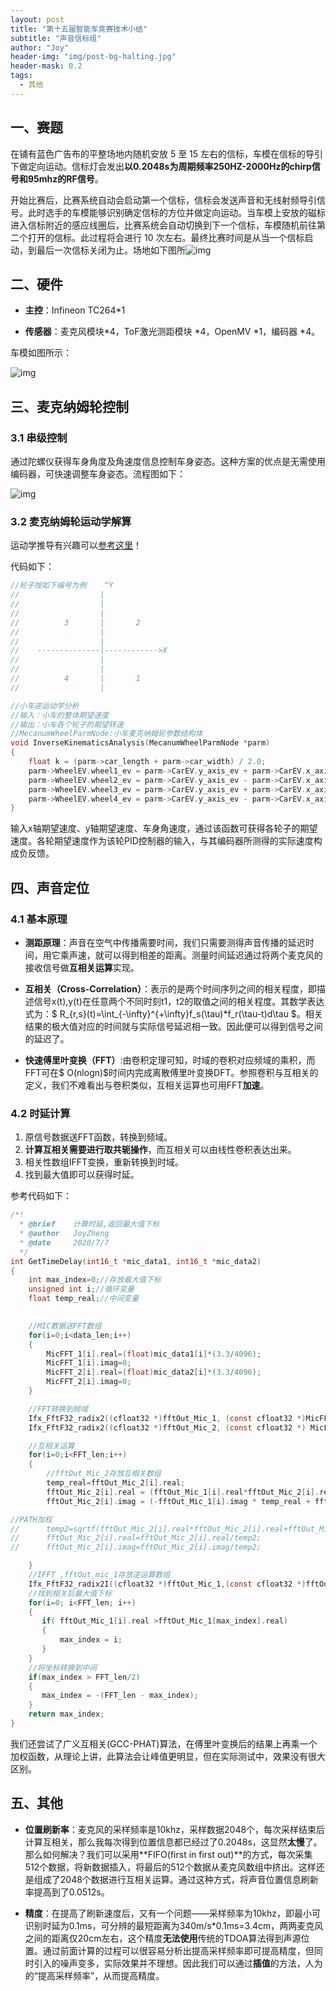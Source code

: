 ```yaml
---
layout: post
title: "第十五届智能车竞赛技术小结"
subtitle: "声音信标组"
author: "Joy"
header-img: "img/post-bg-halting.jpg"
header-mask: 0.2
tags:
  - 其他
---
```


## 一、赛题

在铺有蓝色广告布的平整场地内随机安放 5 至 15 左右的信标，车模在信标的导引下做定向运动。信标灯会发出**以0.2048s为周期频率250HZ-2000Hz的chirp信号和95mhz的RF信号**。

开始比赛后，比赛系统自动会启动第一个信标，信标会发送声音和无线射频导引信号。此时选手的车模能够识别确定信标的方位并做定向运动。当车模上安放的磁标进入信标附近的感应线圈后，比赛系统会自动切换到下一个信标，车模随机前往第二个打开的信标。此过程将会进行 10 次左右。最终比赛时间是从当一个信标启动，到最后一次信标关闭为止。场地如下图所![img](/img/in-post/ground.png)

## 二、硬件

- **主控**：Infineon TC264*1

- **传感器**：麦克风模块*4，ToF激光测距模块 *4，OpenMV *1，编码器 *4。

车模如图所示：

![img](/img/in-post/car.png)

## 三、麦克纳姆轮控制

### 3.1 串级控制

通过陀螺仪获得车身角度及角速度信息控制车身姿态。这种方案的优点是无需使用编码器，可快速调整车身姿态。流程图如下：

![img](/img/in-post/control.jpg)

### 3.2 麦克纳姆轮运动学解算

运动学推导有兴趣可以[参考这里](https://javid.cn/mecanum/)！

代码如下：

```c
//轮子按如下编号为例    ^Y
//					|
//					|
//					|
//			3		|		2
//					|
//					|
//	  --------------|------------>X
//					|
//					|
//			4		|		1
//					|

//小车逆运动学分析
//输入：小车的整体期望速度
//输出：小车各个轮子的期望转速
//MecanumWheelParmNode:小车麦克纳姆轮参数结构体
void InverseKinematicsAnalysis(MecanumWheelParmNode *parm)
{
	float k = (parm->car_length + parm->car_width) / 2.0;
	parm->WheelEV.wheel1_ev = parm->CarEV.y_axis_ev + parm->CarEV.x_axis_ev + k * parm->CarEV.z_axis_ew;
	parm->WheelEV.wheel2_ev = parm->CarEV.y_axis_ev - parm->CarEV.x_axis_ev + k * parm->CarEV.z_axis_ew;
	parm->WheelEV.wheel3_ev = parm->CarEV.y_axis_ev + parm->CarEV.x_axis_ev - k * parm->CarEV.z_axis_ew;
	parm->WheelEV.wheel4_ev = parm->CarEV.y_axis_ev - parm->CarEV.x_axis_ev - k * parm->CarEV.z_axis_ew;
}
```

输入x轴期望速度、y轴期望速度、车身角速度，通过该函数可获得各轮子的期望速度。各轮期望速度作为该轮PID控制器的输入，与其编码器所测得的实际速度构成负反馈。



## 四、声音定位

### 4.1 基本原理

- **测距原理**：声音在空气中传播需要时间，我们只需要测得声音传播的延迟时间，用它乘声速，就可以得到相差的距离。测量时间延迟通过将两个麦克风的接收信号做**互相关运算**实现。

- **互相关（Cross-Correlation）**：表示的是两个时间序列之间的相关程度，即描述信号x(t),y(t)在任意两个不同时刻t1，t2的取值之间的相关程度。其数学表达式为：$ R_{r,s}(t)=\int_{-\infty}^{+\infty}f_s(\tau)*f_r(\tau-t)d\tau $。相关结果的极大值对应的时间就与实际信号延迟相一致。因此便可以得到信号之间的延迟了。
- **快速傅里叶变换（FFT）**:由卷积定理可知，时域的卷积对应频域的乘积，而FFT可在$ O(nlogn)$时间内完成离散傅里叶变换DFT。参照卷积与互相关的定义，我们不难看出与卷积类似，互相关运算也可用FFT**加速**。

### 4.2 时延计算

1. 原信号数据送FFT函数，转换到频域。
2. **计算互相关需要进行取共轭操作**，而互相关可以由线性卷积表达出来。
3. 相关性数组IFFT变换，重新转换到时域。
4. 找到最大值即可以获得时延。

参考代码如下：

```c
/*!
  * @brief    计算时延,返回最大值下标
  * @author   JoyZheng
  * @date     2020/7/7
  */
int GetTimeDelay(int16_t *mic_data1, int16_t *mic_data2)
{
	int max_index=0;//存放最大值下标
	unsigned int i;//循环变量
	float temp_real;//中间变量

	
	//MIC数据送FFT数组
	for(i=0;i<data_len;i++)
	{
		MicFFT_1[i].real=(float)mic_data1[i]*(3.3/4096);
		MicFFT_1[i].imag=0;
		MicFFT_2[i].real=(float)mic_data2[i]*(3.3/4096);
		MicFFT_2[i].imag=0;
	}

	//FFT转换到频域
	Ifx_FftF32_radix2((cfloat32 *)fftOut_Mic_1, (const cfloat32 *)MicFFT_1, FFT_len);
	Ifx_FftF32_radix2((cfloat32 *)fftOut_Mic_2, (const cfloat32 *) MicFFT_2, FFT_len);

	//互相关运算
	for(i=0;i<FFT_len;i++)
	{
		//fftOut_Mic_2存放互相关数组
		temp_real=fftOut_Mic_2[i].real;
        fftOut_Mic_2[i].real = (fftOut_Mic_1[i].real*fftOut_Mic_2[i].real*fftOut_Mic_1[i].imag * fftOut_Mic_2[i].imag);
        fftOut_Mic_2[i].imag = (-fftOut_Mic_1[i].imag * temp_real + fftOut_Mic_1[i].real*fftOut_Mic_2[i].imag);

//PATH加权
//		temp2=sqrtf(fftOut_Mic_2[i].real*fftOut_Mic_2[i].real+fftOut_Mic_2[i].imag*fftOut_Mic_2[i].imag);
//		fftOut_Mic_2[i].real=fftOut_Mic_2[i].real/temp2;
//		fftOut_Mic_2[i].imag=fftOut_Mic_2[i].imag/temp2;

	}
	//IFFT ,fftOut_mic_1存放逆运算数组
	Ifx_FftF32_radix2I((cfloat32 *)fftOut_Mic_1,(const cfloat32 *)fftOut_Mic_2,FFT_len);
	//找到相关后最大值下标
	for(i=0; i<FFT_len; i++)
	{
	   if( fftOut_Mic_1[i].real >fftOut_Mic_1[max_index].real)
	   {
		   max_index = i;
	   }
	}
	//将坐标转换到中间
	if(max_index > FFT_len/2)
	{
	   max_index = -(FFT_len - max_index);
	}
	return max_index;
}
```

我们还尝试了广义互相关(GCC-PHAT)算法，在傅里叶变换后的结果上再乘一个加权函数，从理论上讲，此算法会让峰值更明显，但在实际测试中，效果没有很大区别。

## 五、其他

- **位置刷新率**：麦克风的采样频率是10khz，采样数据2048个，每次采样结束后计算互相关，那么我每次得到位置信息都已经过了0.2048s，这显然**太慢**了。那么如何解决？我们可以采用**FIFO(first in first out)**的方式，每次采集512个数据，将新数据插入，将最后的512个数据从麦克风数组中挤出。这样还是组成了2048个数据进行互相关运算。通过这种方式，将声音位置信息刷新率提高到了0.0512s。

- **精度**：在提高了刷新速度后，又有一个问题——采样频率为10khz，即最小可识别时延为0.1ms，可分辨的最短距离为340m/s*0.1ms=3.4cm，两两麦克风之间的距离仅20cm左右，这个精度**无法使用**传统的TDOA算法得到声源位置。通过前面计算的过程可以很容易分析出提高采样频率即可提高精度，但同时引入的噪声变多，实际效果并不理想。因此我们可以通过**插值**的方法，人为的“提高采样频率”，从而提高精度。

